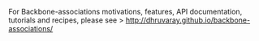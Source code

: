 For Backbone-associations motivations, features, API documentation, tutorials and recipes, please see > http://dhruvaray.github.io/backbone-associations/



